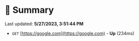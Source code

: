 # 📖 Summary
Last updated: **5/27/2023, 3:51:44 PM**

- `GET` [https://google.com](https://google.com) - **Up** (234ms)
